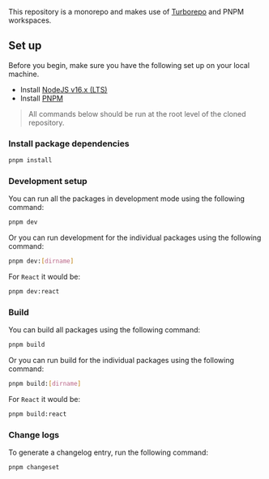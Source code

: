 This repository is a monorepo and makes use of [Turborepo](https://turborepo.org/) and PNPM workspaces.

## Set up

Before you begin, make sure you have the following set up on your local machine.

- Install [NodeJS v16.x (LTS)](https://nodejs.org/en/)
- Install [PNPM](https://pnpm.io/installation)

> All commands below should be run at the root level of the cloned repository.

### Install package dependencies

```bash
pnpm install
```

### Development setup

You can run all the packages in development mode using the following command:

```bash
pnpm dev
```

Or you can run development for the individual packages using the following command:

```bash
pnpm dev:[dirname]
```

For `React` it would be:

```bash
pnpm dev:react
```

### Build

You can build all packages using the following command:

```bash
pnpm build
```

Or you can run build for the individual packages using the following command:

```bash
pnpm build:[dirname]
```

For `React` it would be:

```bash
pnpm build:react
```

### Change logs

To generate a changelog entry, run the following command:

```sh
pnpm changeset
```
